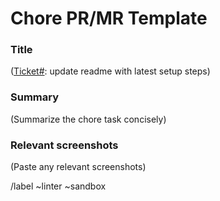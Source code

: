 # Chore PR/MR Template

### Title
([Ticket#](chore): update readme with latest setup steps)

### Summary
(Summarize the chore task concisely)

### Relevant screenshots
(Paste any relevant screenshots)

/label ~linter ~sandbox